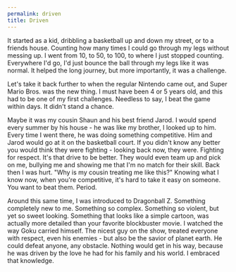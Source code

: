 ```yaml
---
permalink: driven
title: Driven
---
```


It started as a kid, dribbling a basketball up and down my street, or to a friends house. Counting how many times I could go through my legs without messing up. I went from 10, to 50, to 100, to where I just stopped counting. Everywhere I'd go, I'd just bounce the ball through my legs like it was normal. It helped the long journey, but more importantly, it was a challenge.

Let's take it back further to when the regular Nintendo came out, and Super Mario Bros. was the new thing. I must have been 4 or 5 years old, and this had to be one of my first challenges. Needless to say, I beat the game within days. It didn't stand a chance.

Maybe it was my cousin Shaun and his best friend Jarod. I would spend every summer by his house - he was like my brother, I looked up to him. Every time I went there, he was doing something competitive. Him and Jarod would go at it on the basketball court. If you didn't know any better you would think they were fighting - looking back now, they were. Fighting for respect. It's that drive to be better. They would even team up and pick on me, bullying me and showing me that I'm no match for their skill. Back then I was hurt. "Why is my cousin treating me like this?" Knowing what I know now, when you're competitive, it's hard to take it easy on someone. You want to beat them. Period.

Around this same time, I was introduced to Dragonball Z. Something completely new to me. Something so complex. Something so violent, but yet so sweet looking. Something that looks like a simple cartoon, was actually more detailed than your favorite blockbuster movie. I watched the way Goku carried himself. The nicest guy on the show, treated everyone with respect, even his enemies - but also be the savior of planet earth. He could defeat anyone, any obstacle. Nothing would get in his way, because he was driven by the love he had for his family and his world. I embraced that knowledge.